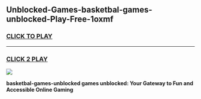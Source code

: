 
## Unblocked-Games-basketbal-games-unblocked-Play-Free-1oxmf
<h3>
<a href="https://premium76.site?title=basketbal-games-unblocked&ref=19M">CLICK TO PLAY</a></h3>
<hr>

<h3>
<a href="https://premium76.site?title=basketbal-games-unblocked&ref=19M">CLICK 2 PLAY</a>
  
</h3>

<a href="https://premium76.site?title=basketbal-games-unblocked&ref=19M"><img src="https://clearcache.store/games.png"></a>


**basketbal-games-unblocked games unblocked: Your Gateway to Fun and Accessible Online Gaming**
